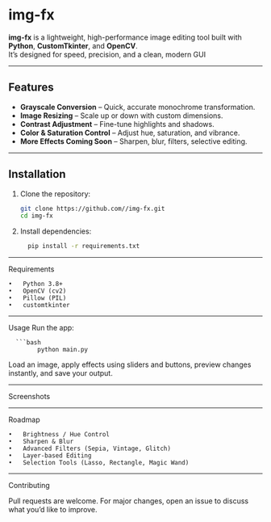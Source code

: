 # img-fx
**img-fx** is a lightweight, high-performance image editing tool built with **Python**, **CustomTkinter**, and **OpenCV**.  
It’s designed for speed, precision, and a clean, modern GUI 

---

## Features
- **Grayscale Conversion** – Quick, accurate monochrome transformation.
- **Image Resizing** – Scale up or down with custom dimensions.
- **Contrast Adjustment** – Fine-tune highlights and shadows.
- **Color & Saturation Control** – Adjust hue, saturation, and vibrance.
- **More Effects Coming Soon** – Sharpen, blur, filters, selective editing.

---

## Installation
1. Clone the repository:
   ```bash
   git clone https://github.com//img-fx.git
   cd img-fx

2.	Install dependencies:

       ```bash
         pip install -r requirements.txt

---

Requirements

	•	Python 3.8+
	•	OpenCV (cv2)
	•	Pillow (PIL)
	•	customtkinter

---

Usage
Run the app:

      ```bash
            python main.py

Load an image, apply effects using sliders and buttons, preview changes instantly, and save your output.

---
Screenshots


---

Roadmap

	•	Brightness / Hue Control
	•	Sharpen & Blur
	•	Advanced Filters (Sepia, Vintage, Glitch)
	•	Layer-based Editing
	•	Selection Tools (Lasso, Rectangle, Magic Wand)

---

Contributing

Pull requests are welcome.
For major changes, open an issue to discuss what you’d like to improve.